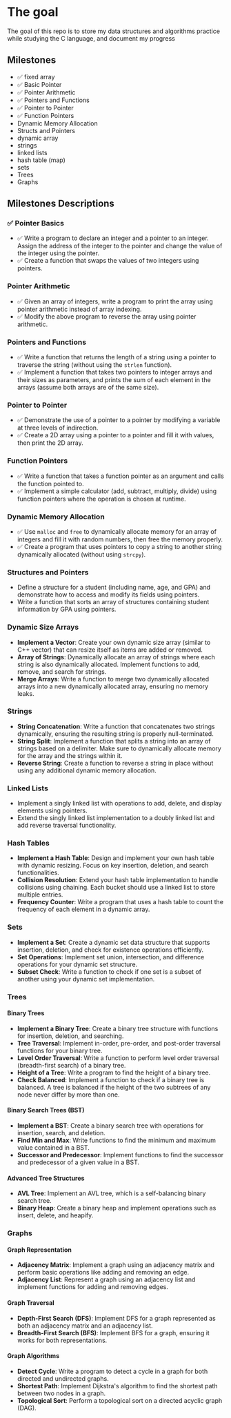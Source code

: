 # The goal
  The goal of this repo is to store my data structures and algorithms practice while studying the C language, and document my progress
  
## Milestones
- ✅ fixed array
- ✅ Basic Pointer
- ✅ Pointer Arithmetic
- ✅ Pointers and Functions
- ✅ Pointer to Pointer
- ✅ Function Pointers
- Dynamic Memory Allocation
- Structs and Pointers
- dynamic array
- strings
- linked lists
- hash table (map)
- sets
- Trees
- Graphs

## Milestones Descriptions

### ✅ Pointer Basics

- ✅ Write a program to declare an integer and a pointer to an integer. Assign the address of the integer to the pointer and change the value of the integer using the pointer.
- ✅ Create a function that swaps the values of two integers using pointers.

### Pointer Arithmetic

- ✅ Given an array of integers, write a program to print the array using pointer arithmetic instead of array indexing.
- ✅ Modify the above program to reverse the array using pointer arithmetic.

### Pointers and Functions

- ✅ Write a function that returns the length of a string using a pointer to traverse the string (without using the `strlen` function).
- ✅ Implement a function that takes two pointers to integer arrays and their sizes as parameters, and prints the sum of each element in the arrays (assume both arrays are of the same size).

### Pointer to Pointer

- ✅ Demonstrate the use of a pointer to a pointer by modifying a variable at three levels of indirection.
- ✅ Create a 2D array using a pointer to a pointer and fill it with values, then print the 2D array.

### Function Pointers

- ✅ Write a function that takes a function pointer as an argument and calls the function pointed to.
- ✅ Implement a simple calculator (add, subtract, multiply, divide) using function pointers where the operation is chosen at runtime.

### Dynamic Memory Allocation

- ✅ Use `malloc` and `free` to dynamically allocate memory for an array of integers and fill it with random numbers, then free the memory properly.
- ✅ Create a program that uses pointers to copy a string to another string dynamically allocated (without using `strcpy`).

### Structures and Pointers

- Define a structure for a student (including name, age, and GPA) and demonstrate how to access and modify its fields using pointers.
- Write a function that sorts an array of structures containing student information by GPA using pointers.

### Dynamic Size Arrays

- **Implement a Vector**: Create your own dynamic size array (similar to C++ vector) that can resize itself as items are added or removed.
- **Array of Strings**: Dynamically allocate an array of strings where each string is also dynamically allocated. Implement functions to add, remove, and search for strings.
- **Merge Arrays**: Write a function to merge two dynamically allocated arrays into a new dynamically allocated array, ensuring no memory leaks.

### Strings

- **String Concatenation**: Write a function that concatenates two strings dynamically, ensuring the resulting string is properly null-terminated.
- **String Split**: Implement a function that splits a string into an array of strings based on a delimiter. Make sure to dynamically allocate memory for the array and the strings within it.
- **Reverse String**: Create a function to reverse a string in place without using any additional dynamic memory allocation.

### Linked Lists

- Implement a singly linked list with operations to add, delete, and display elements using pointers.
- Extend the singly linked list implementation to a doubly linked list and add reverse traversal functionality.

### Hash Tables

- **Implement a Hash Table**: Design and implement your own hash table with dynamic resizing. Focus on key insertion, deletion, and search functionalities.
- **Collision Resolution**: Extend your hash table implementation to handle collisions using chaining. Each bucket should use a linked list to store multiple entries.
- **Frequency Counter**: Write a program that uses a hash table to count the frequency of each element in a dynamic array.

### Sets

- **Implement a Set**: Create a dynamic set data structure that supports insertion, deletion, and check for existence operations efficiently.
- **Set Operations**: Implement set union, intersection, and difference operations for your dynamic set structure.
- **Subset Check**: Write a function to check if one set is a subset of another using your dynamic set implementation.


### Trees

#### Binary Trees

- **Implement a Binary Tree**: Create a binary tree structure with functions for insertion, deletion, and searching.
- **Tree Traversal**: Implement in-order, pre-order, and post-order traversal functions for your binary tree.
- **Level Order Traversal**: Write a function to perform level order traversal (breadth-first search) of a binary tree.
- **Height of a Tree**: Write a program to find the height of a binary tree.
- **Check Balanced**: Implement a function to check if a binary tree is balanced. A tree is balanced if the height of the two subtrees of any node never differ by more than one.

#### Binary Search Trees (BST)

- **Implement a BST**: Create a binary search tree with operations for insertion, search, and deletion.
- **Find Min and Max**: Write functions to find the minimum and maximum value contained in a BST.
- **Successor and Predecessor**: Implement functions to find the successor and predecessor of a given value in a BST.

#### Advanced Tree Structures

- **AVL Tree**: Implement an AVL tree, which is a self-balancing binary search tree.
- **Binary Heap**: Create a binary heap and implement operations such as insert, delete, and heapify.

### Graphs

#### Graph Representation

- **Adjacency Matrix**: Implement a graph using an adjacency matrix and perform basic operations like adding and removing an edge.
- **Adjacency List**: Represent a graph using an adjacency list and implement functions for adding and removing edges.

#### Graph Traversal

- **Depth-First Search (DFS)**: Implement DFS for a graph represented as both an adjacency matrix and an adjacency list.
- **Breadth-First Search (BFS)**: Implement BFS for a graph, ensuring it works for both representations.

#### Graph Algorithms

- **Detect Cycle**: Write a program to detect a cycle in a graph for both directed and undirected graphs.
- **Shortest Path**: Implement Dijkstra's algorithm to find the shortest path between two nodes in a graph.
- **Topological Sort**: Perform a topological sort on a directed acyclic graph (DAG).

